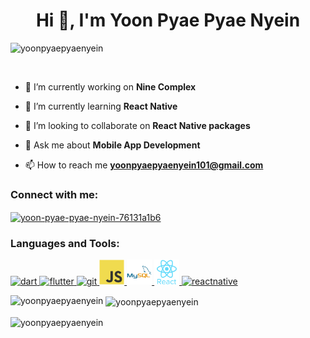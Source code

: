 <h1 align="center">Hi 👋, I'm Yoon Pyae Pyae Nyein</h1>

<p align="left"> <img src="https://komarev.com/ghpvc/?username=yoonpyaepyaenyein&label=Profile%20views&color=0e75b6&style=flat" alt="yoonpyaepyaenyein" /> </p>

<p align="left"> <a href="https://twitter.com/" target="blank"><img src="https://img.shields.io/twitter/follow/?logo=twitter&style=for-the-badge" alt="" /></a> </p>

- 🔭 I’m currently working on **Nine Complex**

- 🌱 I’m currently learning **React Native**

- 👯 I’m looking to collaborate on **React Native packages**

- 💬 Ask me about **Mobile App Development**

- 📫 How to reach me **yoonpyaepyaenyein101@gmail.com**

<h3 align="left">Connect with me:</h3>
<p align="left">
<a href="https://linkedin.com/in/yoon-pyae-pyae-nyein-76131a1b6" target="blank"><img align="center" src="https://raw.githubusercontent.com/rahuldkjain/github-profile-readme-generator/master/src/images/icons/Social/linked-in-alt.svg" alt="yoon-pyae-pyae-nyein-76131a1b6" height="30" width="40" /></a>
</p>

<h3 align="left">Languages and Tools:</h3>
<p align="left"> <a href="https://dart.dev" target="_blank" rel="noreferrer"> <img src="https://www.vectorlogo.zone/logos/dartlang/dartlang-icon.svg" alt="dart" width="40" height="40"/> </a>  <a href="https://flutter.dev" target="_blank" rel="noreferrer"> <img src="https://www.vectorlogo.zone/logos/flutterio/flutterio-icon.svg" alt="flutter" width="40" height="40"/> </a> <a href="https://git-scm.com/" target="_blank" rel="noreferrer"> <img src="https://www.vectorlogo.zone/logos/git-scm/git-scm-icon.svg" alt="git" width="40" height="40"/> </a> <a href="https://developer.mozilla.org/en-US/docs/Web/JavaScript" target="_blank" rel="noreferrer"> <img src="https://raw.githubusercontent.com/devicons/devicon/master/icons/javascript/javascript-original.svg" alt="javascript" width="40" height="40"/> </a>  <a href="https://www.mysql.com/" target="_blank" rel="noreferrer"> <img src="https://raw.githubusercontent.com/devicons/devicon/master/icons/mysql/mysql-original-wordmark.svg" alt="mysql" width="40" height="40"/> </a>  <a href="https://reactjs.org/" target="_blank" rel="noreferrer"> <img src="https://raw.githubusercontent.com/devicons/devicon/master/icons/react/react-original-wordmark.svg" alt="react" width="40" height="40"/> </a> <a href="https://reactnative.dev/" target="_blank" rel="noreferrer"> <img src="https://reactnative.dev/img/header_logo.svg" alt="reactnative" width="40" height="40"/> </a> </p>

<p><img align="left" src="https://github-readme-stats.vercel.app/api/top-langs?username=yoonpyaepyaenyein&show_icons=true&locale=en&layout=compact" alt="yoonpyaepyaenyein" /></p>

<p>&nbsp;<img align="center" src="https://github-readme-stats.vercel.app/api?username=yoonpyaepyaenyein&show_icons=true&locale=en" alt="yoonpyaepyaenyein" /></p>

<p><img align="center" src="https://github-readme-streak-stats.herokuapp.com/?user=yoonpyaepyaenyein&" alt="yoonpyaepyaenyein" /></p>
